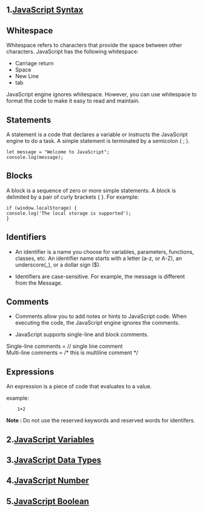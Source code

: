 ## 1.[JavaScript Syntax](https://www.javascripttutorial.net/javascript-syntax/)

## Whitespace
Whitespace refers to characters that provide the space between other characters. JavaScript has the following whitespace:

- Carriage return
- Space
- New Line
- tab

JavaScript engine ignores whitespace. However, you can use whitespace to format the code to make it easy to read and maintain.

## Statements

A statement is a code that declares a variable or instructs the JavaScript engine to do a task. A simple statement is terminated by a semicolon ( ; ).

    let message = "Welcome to JavaScript";
    console.log(message);

## Blocks
A block is a sequence of zero or more simple statements. A block is delimited by a pair of curly brackets { }. For example:

    if (window.localStorage) {
    console.log('The local storage is supported');
    }


## Identifiers

- An identifier is a name you choose for variables, parameters, functions, classes, etc. An identifier name starts with a letter (a-z, or A-Z), an underscore(_), or a dollar sign ($).


- Identifiers are case-sensitive. For example, the message is different from the Message.


## Comments

- Comments allow you to add notes or hints to JavaScript code. When executing the code, the JavaScript engine ignores the comments.

- JavaScript supports single-line and block comments.

Single-line comments =  // single line comment  
Multi-line comments =  /* this is multiline comment */  

## Expressions
An expression is a piece of code that evaluates to a value.

 example:

        1+2


<b>Note : </b> Do not use the reserved keywords and reserved words for identifers.

## 2.[JavaScript Variables](https://www.javascripttutorial.net/javascript-variables/)






## 3.[JavaScript Data Types](https://www.javascripttutorial.net/javascript-data-types/)
## 4.[JavaScript Number](https://www.javascripttutorial.net/javascript-number/)
## 5.[JavaScript Boolean](https://www.javascripttutorial.net/javascript-boolean/)
